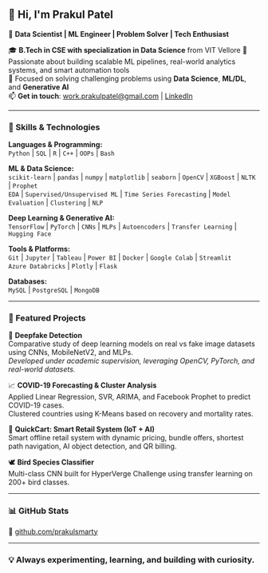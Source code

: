 ## 👋 Hi, I'm Prakul Patel  
🎯 **Data Scientist | ML Engineer | Problem Solver | Tech Enthusiast**

🎓 **B.Tech in CSE with specialization in Data Science** from VIT Vellore
💼 Passionate about building scalable ML pipelines, real-world analytics systems, and smart automation tools  
🧠 Focused on solving challenging problems using **Data Science**, **ML/DL**, and **Generative AI**  
📫 **Get in touch**: [work.prakulpatel@gmail.com](mailto:work.prakulpatel@gmail.com) | [LinkedIn](https://linkedin.com/in/prakulpatel)

---

### 🚀 Skills & Technologies  

**Languages & Programming:**  
`Python` | `SQL` | `R` | `C++` | `OOPs` | `Bash`

**ML & Data Science:**  
`scikit-learn` | `pandas` | `numpy` | `matplotlib` | `seaborn` | `OpenCV` | `XGBoost` | `NLTK` | `Prophet`  
`EDA` | `Supervised/Unsupervised ML` | `Time Series Forecasting` | `Model Evaluation` | `Clustering` | `NLP`  

**Deep Learning & Generative AI:**  
`TensorFlow` | `PyTorch` | `CNNs` | `MLPs` | `Autoencoders` | `Transfer Learning` | `Hugging Face`

**Tools & Platforms:**  
`Git` | `Jupyter` | `Tableau` | `Power BI` | `Docker` | `Google Colab` | `Streamlit`  
`Azure Databricks` | `Plotly` | `Flask`

**Databases:**  
`MySQL` | `PostgreSQL` | `MongoDB`

---

### 📌 Featured Projects

🧠 **Deepfake Detection**  
Comparative study of deep learning models on real vs fake image datasets using CNNs, MobileNetV2, and MLPs.  
_Developed under academic supervision, leveraging OpenCV, PyTorch, and real-world datasets._

📈 **COVID-19 Forecasting & Cluster Analysis**  
Applied Linear Regression, SVR, ARIMA, and Facebook Prophet to predict COVID-19 cases.  
Clustered countries using K-Means based on recovery and mortality rates.

🛒 **QuickCart: Smart Retail System (IoT + AI)**  
Smart offline retail system with dynamic pricing, bundle offers, shortest path navigation, AI object detection, and QR billing.

🕊 **Bird Species Classifier**  
Multi-class CNN built for HyperVerge Challenge using transfer learning on 200+ bird classes.

---

### 📊 GitHub Stats

🔗 [github.com/prakulsmarty](https://github.com/prakulsmarty)

---

### 💡 Always experimenting, learning, and building with curiosity.
